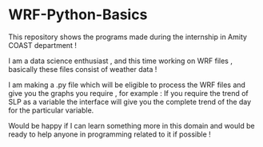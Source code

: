 # WRF-Python-Basics
This repository shows the programs made during the internship in Amity COAST department !

I am a data science enthusiast , and this time working on WRF files , basically these files consist of weather data !

I am making a .py file which will be eligible to process the WRF files and give you the graphs you require ,
for example : If you require the trend of SLP as a variable the interface will give you the complete trend of the day for the particular variable.

Would be happy if I can learn something more in this domain and would be ready to help anyone in programming related to it if possible !
